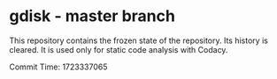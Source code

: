 # gdisk - master branch

This repository contains the frozen state of the repository.
Its history is cleared. It is used only for static code
analysis with Codacy.

Commit Time: 1723337065